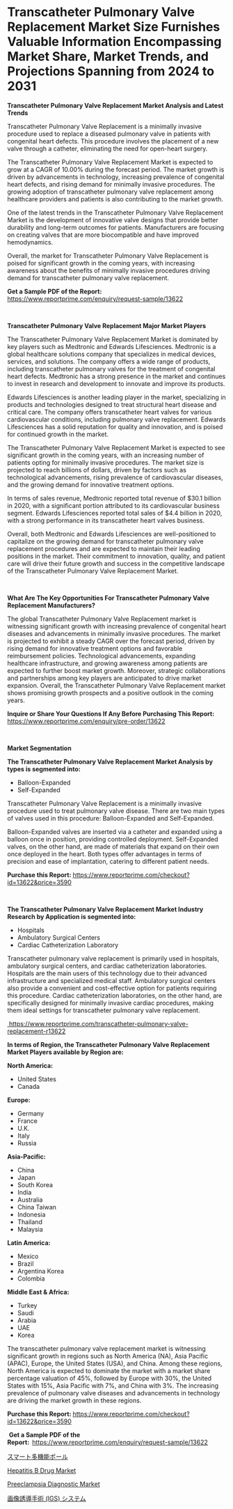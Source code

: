 <p><h1>Transcatheter Pulmonary Valve Replacement Market Size Furnishes Valuable Information Encompassing Market Share, Market Trends, and Projections Spanning from 2024 to 2031</h1></p><p><strong>Transcatheter Pulmonary Valve Replacement Market Analysis and Latest Trends</strong></p>
<p><p>Transcatheter Pulmonary Valve Replacement is a minimally invasive procedure used to replace a diseased pulmonary valve in patients with congenital heart defects. This procedure involves the placement of a new valve through a catheter, eliminating the need for open-heart surgery.</p><p>The Transcatheter Pulmonary Valve Replacement Market is expected to grow at a CAGR of 10.00% during the forecast period. The market growth is driven by advancements in technology, increasing prevalence of congenital heart defects, and rising demand for minimally invasive procedures. The growing adoption of transcatheter pulmonary valve replacement among healthcare providers and patients is also contributing to the market growth.</p><p>One of the latest trends in the Transcatheter Pulmonary Valve Replacement Market is the development of innovative valve designs that provide better durability and long-term outcomes for patients. Manufacturers are focusing on creating valves that are more biocompatible and have improved hemodynamics.</p><p>Overall, the market for Transcatheter Pulmonary Valve Replacement is poised for significant growth in the coming years, with increasing awareness about the benefits of minimally invasive procedures driving demand for transcatheter pulmonary valve replacement.</p></p>
<p><strong>Get a Sample PDF of the Report:&nbsp;</strong> <a href="https://www.reportprime.com/enquiry/request-sample/13622">https://www.reportprime.com/enquiry/request-sample/13622</a></p>
<p>&nbsp;</p>
<p><strong>Transcatheter Pulmonary Valve Replacement Major Market Players</strong></p>
<p><p>The Transcatheter Pulmonary Valve Replacement Market is dominated by key players such as Medtronic and Edwards Lifesciences. Medtronic is a global healthcare solutions company that specializes in medical devices, services, and solutions. The company offers a wide range of products, including transcatheter pulmonary valves for the treatment of congenital heart defects. Medtronic has a strong presence in the market and continues to invest in research and development to innovate and improve its products.</p><p>Edwards Lifesciences is another leading player in the market, specializing in products and technologies designed to treat structural heart disease and critical care. The company offers transcatheter heart valves for various cardiovascular conditions, including pulmonary valve replacement. Edwards Lifesciences has a solid reputation for quality and innovation, and is poised for continued growth in the market.</p><p>The Transcatheter Pulmonary Valve Replacement Market is expected to see significant growth in the coming years, with an increasing number of patients opting for minimally invasive procedures. The market size is projected to reach billions of dollars, driven by factors such as technological advancements, rising prevalence of cardiovascular diseases, and the growing demand for innovative treatment options.</p><p>In terms of sales revenue, Medtronic reported total revenue of $30.1 billion in 2020, with a significant portion attributed to its cardiovascular business segment. Edwards Lifesciences reported total sales of $4.4 billion in 2020, with a strong performance in its transcatheter heart valves business.</p><p>Overall, both Medtronic and Edwards Lifesciences are well-positioned to capitalize on the growing demand for transcatheter pulmonary valve replacement procedures and are expected to maintain their leading positions in the market. Their commitment to innovation, quality, and patient care will drive their future growth and success in the competitive landscape of the Transcatheter Pulmonary Valve Replacement Market.</p></p>
<p>&nbsp;</p>
<p><strong>What Are The Key Opportunities For Transcatheter Pulmonary Valve Replacement Manufacturers?</strong></p>
<p><p>The global Transcatheter Pulmonary Valve Replacement market is witnessing significant growth with increasing prevalence of congenital heart diseases and advancements in minimally invasive procedures. The market is projected to exhibit a steady CAGR over the forecast period, driven by rising demand for innovative treatment options and favorable reimbursement policies. Technological advancements, expanding healthcare infrastructure, and growing awareness among patients are expected to further boost market growth. Moreover, strategic collaborations and partnerships among key players are anticipated to drive market expansion. Overall, the Transcatheter Pulmonary Valve Replacement market shows promising growth prospects and a positive outlook in the coming years.</p></p>
<p><strong>Inquire or Share Your Questions If Any Before Purchasing This Report:</strong> <a href="https://www.reportprime.com/enquiry/pre-order/13622">https://www.reportprime.com/enquiry/pre-order/13622</a></p>
<p>&nbsp;</p>
<p><strong>Market Segmentation</strong></p>
<p><strong>The Transcatheter Pulmonary Valve Replacement Market Analysis by types is segmented into:</strong></p>
<p><ul><li>Balloon-Expanded</li><li>Self-Expanded</li></ul></p>
<p><p>Transcatheter Pulmonary Valve Replacement is a minimally invasive procedure used to treat pulmonary valve disease. There are two main types of valves used in this procedure: Balloon-Expanded and Self-Expanded. </p><p>Balloon-Expanded valves are inserted via a catheter and expanded using a balloon once in position, providing controlled deployment. Self-Expanded valves, on the other hand, are made of materials that expand on their own once deployed in the heart. Both types offer advantages in terms of precision and ease of implantation, catering to different patient needs.</p></p>
<p><strong>Purchase this Report:&nbsp;</strong><a href="https://www.reportprime.com/checkout?id=13622&price=3590">https://www.reportprime.com/checkout?id=13622&price=3590</a></p>
<p>&nbsp;</p>
<p><strong>The Transcatheter Pulmonary Valve Replacement Market Industry Research by Application is segmented into:</strong></p>
<p><ul><li>Hospitals</li><li>Ambulatory Surgical Centers</li><li>Cardiac Catheterization Laboratory</li></ul></p>
<p><p>Transcatheter pulmonary valve replacement is primarily used in hospitals, ambulatory surgical centers, and cardiac catheterization laboratories. Hospitals are the main users of this technology due to their advanced infrastructure and specialized medical staff. Ambulatory surgical centers also provide a convenient and cost-effective option for patients requiring this procedure. Cardiac catheterization laboratories, on the other hand, are specifically designed for minimally invasive cardiac procedures, making them ideal settings for transcatheter pulmonary valve replacement.</p></p>
<p><a href="https://www.reportprime.com/transcatheter-pulmonary-valve-replacement-r13622">&nbsp;https://www.reportprime.com/transcatheter-pulmonary-valve-replacement-r13622</a></p>
<p><strong>In terms of Region, the Transcatheter Pulmonary Valve Replacement Market Players available by Region are:</strong></p>
<p>
    <p> <strong> North America: </strong>
        <ul>
            <li>United States</li>
            <li>Canada</li>
        </ul>
        </p> 
    <p> <strong> Europe: </strong>
        <ul>
            <li>Germany</li>
            <li>France</li>
            <li>U.K.</li>
            <li>Italy</li>
            <li>Russia</li>
        </ul>
        </p> 
    <p> <strong> Asia-Pacific: </strong>
        <ul>
            <li>China</li>
            <li>Japan</li>
            <li>South Korea</li>
            <li>India</li>
            <li>Australia</li>
            <li>China Taiwan</li>
            <li>Indonesia</li>
            <li>Thailand</li>
            <li>Malaysia</li>
        </ul>
        </p> 
    <p> <strong> Latin America: </strong>
        <ul>
            <li>Mexico</li>
            <li>Brazil</li>
            <li>Argentina Korea</li>
            <li>Colombia</li>
        </ul>
        </p> 
    <p> <strong> Middle East & Africa: </strong>
        <ul>
            <li>Turkey</li>
            <li>Saudi</li>
            <li>Arabia</li>
            <li>UAE</li>
            <li>Korea</li>
        </ul>
    </p>
    </p>
<p><p>The transcatheter pulmonary valve replacement market is witnessing significant growth in regions such as North America (NA), Asia Pacific (APAC), Europe, the United States (USA), and China. Among these regions, North America is expected to dominate the market with a market share percentage valuation of 45%, followed by Europe with 30%, the United States with 15%, Asia Pacific with 7%, and China with 3%. The increasing prevalence of pulmonary valve diseases and advancements in technology are driving the market growth in these regions.</p></p>
<p><strong>Purchase this Report: </strong><a href="https://www.reportprime.com/checkout?id=13622&price=3590">https://www.reportprime.com/checkout?id=13622&price=3590</a></p>
<p>&nbsp;<strong>Get a Sample PDF of the Report:&nbsp;&nbsp;</strong><a href="https://www.reportprime.com/enquiry/request-sample/13622">https://www.reportprime.com/enquiry/request-sample/13622</a></p>
<p><strong></strong></p>
<p><p><a href="https://github.com/CloydAbbott2023/Market-Research-Report-List-1/blob/main/453902680429.md">スマート多機能ポール</a></p><p><a href="https://github.com/LibbySpencer2018/Market-Research-Report-List-1/blob/main/hepatitis-b-drug-market.md">Hepatitis B Drug Market</a></p><p><a href="https://github.com/ashman753/Market-Research-Report-List-1/blob/main/preeclampsia-diagnostic-market.md">Preeclampsia Diagnostic Market</a></p><p><a href="https://github.com/Fatimaklein1/Market-Research-Report-List-1/blob/main/438380880430.md">画像誘導手術 (IGS) システム</a></p></p>